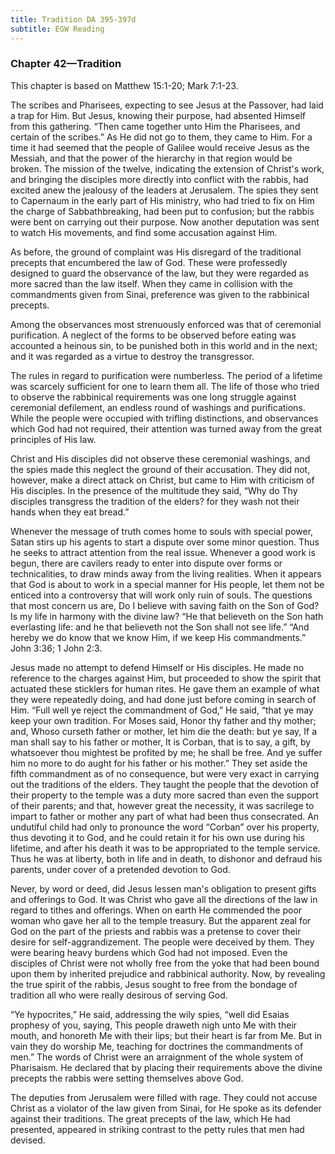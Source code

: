 ```yaml
---
title: Tradition DA 395-397d
subtitle: EGW Reading
---
```


### Chapter 42—Tradition

This chapter is based on Matthew 15:1-20; Mark 7:1-23.

The scribes and Pharisees, expecting to see Jesus at the Passover, had laid a trap for Him. But Jesus, knowing their purpose, had absented Himself from this gathering. “Then came together unto Him the Pharisees, and certain of the scribes.” As He did not go to them, they came to Him. For a time it had seemed that the people of Galilee would receive Jesus as the Messiah, and that the power of the hierarchy in that region would be broken. The mission of the twelve, indicating the extension of Christ's work, and bringing the disciples more directly into conflict with the rabbis, had excited anew the jealousy of the leaders at Jerusalem. The spies they sent to Capernaum in the early part of His ministry, who had tried to fix on Him the charge of Sabbathbreaking, had been put to confusion; but the rabbis were bent on carrying out their purpose. Now another deputation was sent to watch His movements, and find some accusation against Him.

As before, the ground of complaint was His disregard of the traditional precepts that encumbered the law of God. These were professedly designed to guard the observance of the law, but they were regarded as more sacred than the law itself. When they came in collision with the commandments given from Sinai, preference was given to the rabbinical precepts.

Among the observances most strenuously enforced was that of ceremonial purification. A neglect of the forms to be observed before eating was accounted a heinous sin, to be punished both in this world and in the next; and it was regarded as a virtue to destroy the transgressor.

The rules in regard to purification were numberless. The period of a lifetime was scarcely sufficient for one to learn them all. The life of those who tried to observe the rabbinical requirements was one long struggle against ceremonial defilement, an endless round of washings and purifications. While the people were occupied with trifling distinctions, and observances which God had not required, their attention was turned away from the great principles of His law.

Christ and His disciples did not observe these ceremonial washings, and the spies made this neglect the ground of their accusation. They did not, however, make a direct attack on Christ, but came to Him with criticism of His disciples. In the presence of the multitude they said, “Why do Thy disciples transgress the tradition of the elders? for they wash not their hands when they eat bread.”

Whenever the message of truth comes home to souls with special power, Satan stirs up his agents to start a dispute over some minor question. Thus he seeks to attract attention from the real issue. Whenever a good work is begun, there are cavilers ready to enter into dispute over forms or technicalities, to draw minds away from the living realities. When it appears that God is about to work in a special manner for His people, let them not be enticed into a controversy that will work only ruin of souls. The questions that most concern us are, Do I believe with saving faith on the Son of God? Is my life in harmony with the divine law? “He that believeth on the Son hath everlasting life: and he that believeth not the Son shall not see life.” “And hereby we do know that we know Him, if we keep His commandments.” John 3:36; 1 John 2:3.

Jesus made no attempt to defend Himself or His disciples. He made no reference to the charges against Him, but proceeded to show the spirit that actuated these sticklers for human rites. He gave them an example of what they were repeatedly doing, and had done just before coming in search of Him. “Full well ye reject the commandment of God,” He said, “that ye may keep your own tradition. For Moses said, Honor thy father and thy mother; and, Whoso curseth father or mother, let him die the death: but ye say, If a man shall say to his father or mother, It is Corban, that is to say, a gift, by whatsoever thou mightest be profited by me; he shall be free. And ye suffer him no more to do aught for his father or his mother.” They set aside the fifth commandment as of no consequence, but were very exact in carrying out the traditions of the elders. They taught the people that the devotion of their property to the temple was a duty more sacred than even the support of their parents; and that, however great the necessity, it was sacrilege to impart to father or mother any part of what had been thus consecrated. An undutiful child had only to pronounce the word “Corban” over his property, thus devoting it to God, and he could retain it for his own use during his lifetime, and after his death it was to be appropriated to the temple service. Thus he was at liberty, both in life and in death, to dishonor and defraud his parents, under cover of a pretended devotion to God.

Never, by word or deed, did Jesus lessen man's obligation to present gifts and offerings to God. It was Christ who gave all the directions of the law in regard to tithes and offerings. When on earth He commended the poor woman who gave her all to the temple treasury. But the apparent zeal for God on the part of the priests and rabbis was a pretense to cover their desire for self-aggrandizement. The people were deceived by them. They were bearing heavy burdens which God had not imposed. Even the disciples of Christ were not wholly free from the yoke that had been bound upon them by inherited prejudice and rabbinical authority. Now, by revealing the true spirit of the rabbis, Jesus sought to free from the bondage of tradition all who were really desirous of serving God.

“Ye hypocrites,” He said, addressing the wily spies, “well did Esaias prophesy of you, saying, This people draweth nigh unto Me with their mouth, and honoreth Me with their lips; but their heart is far from Me. But in vain they do worship Me, teaching for doctrines the commandments of men.” The words of Christ were an arraignment of the whole system of Pharisaism. He declared that by placing their requirements above the divine precepts the rabbis were setting themselves above God.

The deputies from Jerusalem were filled with rage. They could not accuse Christ as a violator of the law given from Sinai, for He spoke as its defender against their traditions. The great precepts of the law, which He had presented, appeared in striking contrast to the petty rules that men had devised.